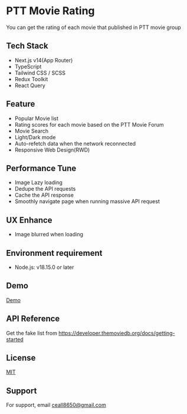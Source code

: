 # PTT Movie Rating
You can get the rating of each movie that published in PTT movie group

## Tech Stack
- Next.js v14(App Router)
- TypeScript
- Tailwind CSS / SCSS
- Redux Toolkit
- React Query

## Feature
- Popular Movie list
- Rating scores for each movie based on the PTT Movie Forum
- Movie Search
- Light/Dark mode
- Auto-refetch data when the network reconnected
- Responsive Web Design(RWD)

## Performance Tune
- Image Lazy loading
- Dedupe the API requests
- Cache the API response
- Smoothly navigate page when running massive API request

## UX Enhance
- Image blurred when loading

## Environment requirement
- Node.js: v18.15.0 or later

## Demo
[Demo](https://ptt-movie-rating.vercel.app//)

## API Reference
Get the fake list from https://developer.themoviedb.org/docs/getting-started

## License
[MIT](https://choosealicense.com/licenses/mit/)


## Support
For support, email ceall8650@gmail.com
